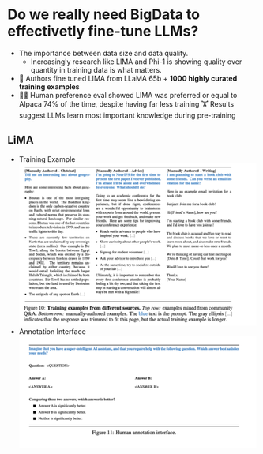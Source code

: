 # Do we really need BigData to effectivetly fine-tune LLMs?
- The importance between data size and data quality. 
    - Increasingly research like LIMA and Phi-1 is showing quality over quantity in training data is what matters.
- 🦙 Authors fine tuned LIMA from LLaMA 65b + **1000 highly curated training examples**
- 💁‍♂️ Human preference eval showed LIMA was preferred or equal to Alpaca 74% of the time, despite having far less training
🏋️ Results suggest LLMs learn most important knowledge during pre-training


## LiMA
- Training Example
    ![training example](./assets/lima_training_examples.png)
- Annotation Interface
    ![annotation interface](./assets/lima_annotation_interface.png)